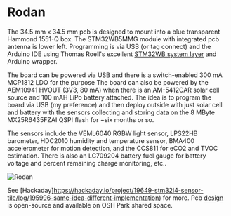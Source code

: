 # Rodan
The 34.5 mm x 34.5 mm pcb is designed to mount into a blue transparent Hammond 1551-Q box. The STM32WB5MMG module with integrated pcb antenna is lower left. Programming is via USB (or tag connect) and the Arduino IDE using Thomas Roell's excellent [STM32WB system layer](https://github.com/GrumpyOldPizza/ArduinoCore-stm32wb) and Arduino wrapper.

The board can be powered via USB and there is a switch-enabled 300 mA MCP1812 LDO for the purpose The board can also be powered by the AEM10941 HVOUT (3V3, 80 mA) when there is an AM-5412CAR solar cell source and 100 mAH LiPo battery attached. The idea is to program the board via USB (my preference) and then deploy outside with just solar cell and battery with the sensors collecting and storing data on the 8 MByte  MX25R6435FZAI QSPI flash for ~six months or so.

The sensors include the VEML6040 RGBW light sensor, LPS22HB barometer, HDC2010 humidity and temperature sensor, BMA400 accelerometer for motion detection, and the CCS811 for eCO2 and TVOC estimation. There is also an LC709204 battery fuel gauge for battery voltage and percent remaining charge monitoring, etc..  

![Rodan](https://user-images.githubusercontent.com/6698410/127719506-94157222-1675-4999-b114-421aa7fc567d.jpg)

See [Hackaday]https://hackaday.io/project/19649-stm32l4-sensor-tile/log/195996-same-idea-different-implementation) for more.
Pcb [design](https://oshpark.com/shared_projects/23LSLZPF) is open-source and available on OSH Park shared space.
